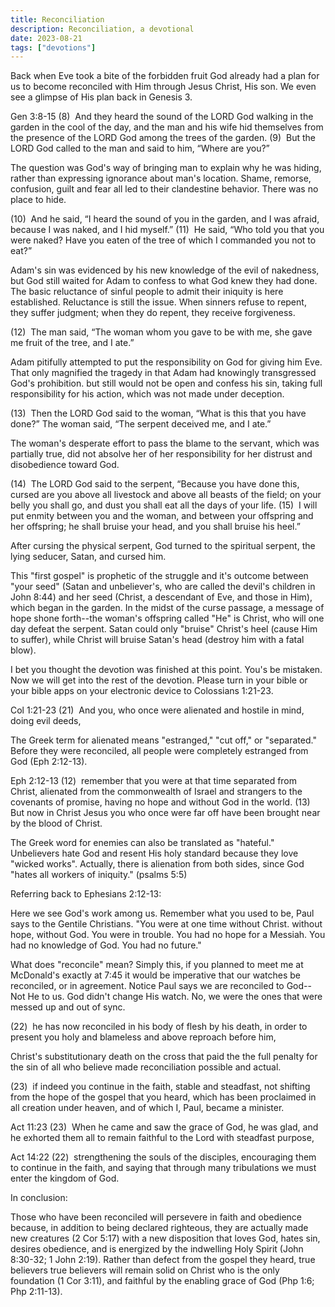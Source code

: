 ```yaml
---
title: Reconciliation
description: Reconciliation, a devotional
date: 2023-08-21
tags: ["devotions"]
---
```

<div class="text-container">
Back when Eve took a bite of the forbidden fruit God already had a plan for us to become reconciled with Him through Jesus Christ, His son. We even see a glimpse of His plan back in Genesis 3.

Gen 3:8-15
(8)  And they heard the sound of the LORD God walking in the garden in the cool of the day, and the man and his wife hid themselves from the presence of the LORD God among the trees of the garden.
(9)  But the LORD God called to the man and said to him, “Where are you?”

The question was God's way of bringing man to explain why he was hiding, rather than expressing ignorance about man's location. Shame, remorse, confusion, guilt and fear all led to their clandestine behavior. There was no place to hide. 

(10)  And he said, “I heard the sound of you in the garden, and I was afraid, because I was naked, and I hid myself.”
(11)  He said, “Who told you that you were naked? Have you eaten of the tree of which I commanded you not to eat?”

Adam's sin was evidenced by his new knowledge of the evil of nakedness, but God still  waited for Adam to confess to what God knew they had done. The basic reluctance of sinful people to admit their iniquity is here established. Reluctance is still the issue. When sinners refuse to repent, they suffer judgment; when they do repent, they receive forgiveness.

(12)  The man said, “The woman whom you gave to be with me, she gave me fruit of the tree, and I ate.”

Adam pitifully attempted to put the responsibility on God for giving him Eve. That only magnified the tragedy in that Adam had knowingly transgressed God's prohibition. but still would not be open and confess his sin, taking full responsibility for his action, which was not made under deception.

(13)  Then the LORD God said to the woman, “What is this that you have done?” The woman said, “The serpent deceived me, and I ate.”

The woman's desperate effort to pass the blame to the servant, which was partially true, did not absolve her of her responsibility for her distrust and disobedience toward God.

(14)  The LORD God said to the serpent, “Because you have done this, cursed are you above all livestock and above all beasts of the field; on your belly you shall go, and dust you shall eat all the days of your life.
(15)  I will put enmity between you and the woman, and between your offspring and her offspring; he shall bruise your head, and you shall bruise his heel.”

After cursing the physical serpent, God turned to the spiritual serpent, the lying seducer, Satan, and cursed him.

This "first gospel" is prophetic of the struggle and it's outcome between "your seed" (Satan and unbeliever's, who are called the devil's children in John 8:44) and her seed (Christ, a descendant of Eve, and those in Him), which began in the garden. In the midst of the curse passage, a message of hope shone forth--the woman's offspring called "He" is Christ, who will one day defeat the serpent. Satan could only "bruise" Christ's heel (cause Him to suffer), while Christ will bruise Satan's head (destroy him with a fatal blow).

I bet you thought the devotion was finished at this point. You's be mistaken. Now we will get into the rest of the devotion. Please turn in your bible or your bible apps on your electronic device to Colossians 1:21-23.

Col 1:21-23
(21)  And you, who once were alienated and hostile in mind, doing evil deeds,

The Greek term for alienated means "estranged," "cut off," or "separated." Before they were reconciled, all people were completely estranged from God (Eph 2:12-13).

Eph 2:12-13
(12)  remember that you were at that time separated from Christ, alienated from the commonwealth of Israel and strangers to the covenants of promise, having no hope and without God in the world.
(13)  But now in Christ Jesus you who once were far off have been brought near by the blood of Christ.

The Greek word for enemies can also be translated as "hateful." Unbelievers hate God and resent His holy standard because they love "wicked works". Actually, there is alienation from both sides, since God "hates all workers of iniquity." (psalms 5:5)

Referring back to Ephesians 2:12-13:

Here we see God's work among us. Remember what you used to be, Paul says to the Gentile Christians. "You were at one time without Christ. without hope, without God. You were in trouble. You had no hope for a Messiah. You had no knowledge of God. You had no future."

What does "reconcile" mean?  Simply this, if you planned to meet me at McDonald's exactly at 7:45 it would be imperative that our watches be reconciled, or in agreement. Notice Paul says we are reconciled to God--Not He to us. God didn't change His watch. No, we were the ones that were messed up and out of sync.

(22)  he has now reconciled in his body of flesh by his death, in order to present you holy and blameless and above reproach before him,

Christ's substitutionary death on the cross that paid the the full penalty for the sin of all who believe made reconciliation possible and actual.

(23)  if indeed you continue in the faith, stable and steadfast, not shifting from the hope of the gospel that you heard, which has been proclaimed in all creation under heaven, and of which I, Paul, became a minister.

Act 11:23
(23)  When he came and saw the grace of God, he was glad, and he exhorted them all to remain faithful to the Lord with steadfast purpose,

Act 14:22
(22)  strengthening the souls of the disciples, encouraging them to continue in the faith, and saying that through many tribulations we must enter the kingdom of God.

In conclusion:

Those who have been reconciled will persevere in faith and obedience because, in addition to being declared righteous, they are actually made new creatures (2 Cor 5:17) with a new disposition that loves God, hates sin, desires obedience, and is energized by the indwelling Holy Spirit (John 8:30-32; 1 John 2:19). Rather than defect from the gospel they heard, true believers true believers will remain solid on Christ who is the only foundation (1 Cor 3:11), and faithful by the enabling grace of God (Php 1:6; Php 2:11-13). 
</div>
